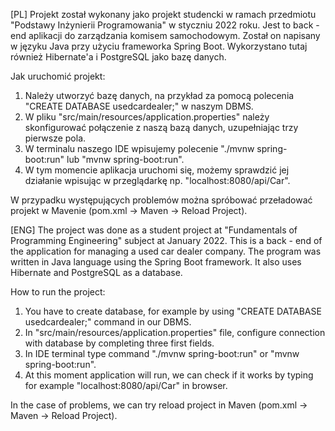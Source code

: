 [PL] Projekt został wykonany jako projekt studencki w ramach przedmiotu "Podstawy Inżynierii Programowania" w styczniu 2022 roku. Jest to back - end aplikacji do zarządzania komisem samochodowym. Został on napisany w języku Java przy użyciu frameworka Spring Boot. Wykorzystano tutaj również Hibernate'a i PostgreSQL jako bazę danych.

Jak uruchomić projekt:

1. Należy utworzyć bazę danych, na przykład za pomocą polecenia "CREATE DATABASE usedcardealer;" w naszym DBMS.
2. W pliku "src/main/resources/application.properties" należy skonfigurować połączenie z naszą bazą danych, uzupełniając trzy pierwsze pola.
3. W terminalu naszego IDE wpisujemy polecenie "./mvnw spring-boot:run" lub "mvnw spring-boot:run".
4. W tym momencie aplikacja uruchomi się, możemy sprawdzić jej działanie wpisując w przeglądarkę np. "localhost:8080/api/Car".

W przypadku występujących problemów można spróbować przeładować projekt w Mavenie (pom.xml -> Maven -> Reload Project).

[ENG] The project was done as a student project at "Fundamentals of Programming Engineering" subject at January 2022. This is a back - end of the application for managing a used car dealer company. The program was written in Java language using the Spring Boot framework. It also uses Hibernate and PostgreSQL as a database.

How to run the project:

1. You have to create database, for example by using "CREATE DATABASE usedcardealer;" command in our DBMS.
2. In "src/main/resources/application.properties" file, configure connection with database by completing three first fields.
3. In IDE terminal type command "./mvnw spring-boot:run" or "mvnw spring-boot:run".
4. At this moment application will run, we can check if it works by typing for example "localhost:8080/api/Car" in browser.

In the case of problems, we can try reload project in Maven (pom.xml -> Maven -> Reload Project).

